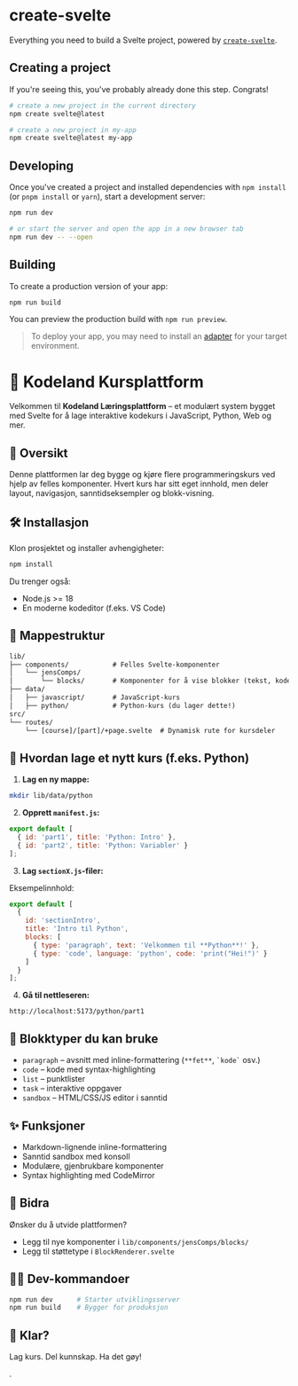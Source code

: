 # create-svelte

Everything you need to build a Svelte project, powered by [`create-svelte`](https://github.com/sveltejs/kit/tree/master/packages/create-svelte).

## Creating a project

If you're seeing this, you've probably already done this step. Congrats!

```bash
# create a new project in the current directory
npm create svelte@latest

# create a new project in my-app
npm create svelte@latest my-app
```

## Developing

Once you've created a project and installed dependencies with `npm install` (or `pnpm install` or `yarn`), start a development server:

```bash
npm run dev

# or start the server and open the app in a new browser tab
npm run dev -- --open
```

## Building

To create a production version of your app:

```bash
npm run build
```

You can preview the production build with `npm run preview`.

> To deploy your app, you may need to install an [adapter](https://kit.svelte.dev/docs/adapters) for your target environment.


# 🧠 Kodeland Kursplattform

Velkommen til **Kodeland Læringsplattform** – et modulært system bygget med Svelte for å lage interaktive kodekurs i JavaScript, Python, Web og mer.

## 🚀 Oversikt

Denne plattformen lar deg bygge og kjøre flere programmeringskurs ved hjelp av felles komponenter. Hvert kurs har sitt eget innhold, men deler layout, navigasjon, sanntidseksempler og blokk-visning.

## 🛠️ Installasjon

Klon prosjektet og installer avhengigheter:

```bash
npm install
```

Du trenger også:

- Node.js >= 18
- En moderne kodeditor (f.eks. VS Code)

## 📁 Mappestruktur

```txt
lib/
├── components/           # Felles Svelte-komponenter
│   └── jensComps/
│       └── blocks/       # Komponenter for å vise blokker (tekst, kode, sandbox osv.)
├── data/
│   ├── javascript/       # JavaScript-kurs
│   ├── python/           # Python-kurs (du lager dette!)
src/
└── routes/
    └── [course]/[part]/+page.svelte  # Dynamisk rute for kursdeler
```

## 🧱 Hvordan lage et nytt kurs (f.eks. Python)

1. **Lag en ny mappe:**

```bash
mkdir lib/data/python
```

2. **Opprett `manifest.js`:**

```js
export default [
  { id: 'part1', title: 'Python: Intro' },
  { id: 'part2', title: 'Python: Variabler' }
];
```

3. **Lag `sectionX.js`-filer:**

Eksempelinnhold:

```js
export default [
  {
    id: 'sectionIntro',
    title: 'Intro til Python',
    blocks: [
      { type: 'paragraph', text: 'Velkommen til **Python**!' },
      { type: 'code', language: 'python', code: 'print("Hei!")' }
    ]
  }
];
```

4. **Gå til nettleseren:**

```
http://localhost:5173/python/part1
```

## 🧩 Blokktyper du kan bruke

- `paragraph` – avsnitt med inline-formattering (`**fet**`, `` `kode` `` osv.)
- `code` – kode med syntax-highlighting
- `list` – punktlister
- `task` – interaktive oppgaver
- `sandbox` – HTML/CSS/JS editor i sanntid

## ✨ Funksjoner

- Markdown-lignende inline-formattering
- Sanntid sandbox med konsoll
- Modulære, gjenbrukbare komponenter
- Syntax highlighting med CodeMirror

## 🤝 Bidra

Ønsker du å utvide plattformen?

- Legg til nye komponenter i `lib/components/jensComps/blocks/`
- Legg til støttetype i `BlockRenderer.svelte`

## 🧑‍💻 Dev-kommandoer

```bash
npm run dev      # Starter utviklingsserver
npm run build    # Bygger for produksjon
```

## 🚀 Klar? 

Lag kurs. Del kunnskap. Ha det gøy!

.